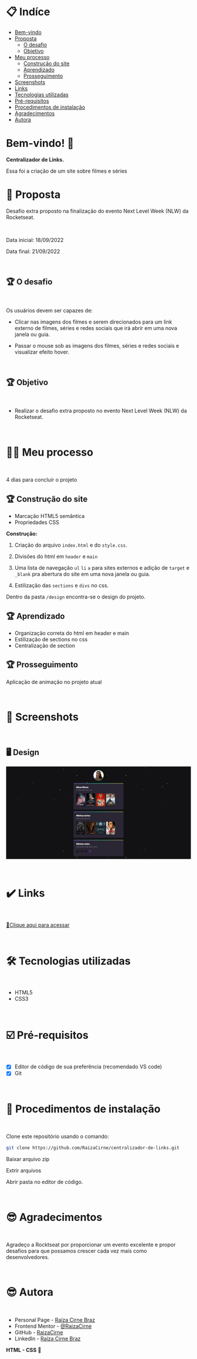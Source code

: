 # 📋 Indíce

- [Bem-vindo](#id01)
- [Proposta](#id02)
  - [O desafio](#id02.1)
  - [Objetivo](#id02.2)
- [Meu processo](#id03)
  - [Construção do site](#id03.1)
  - [Aprendizado](#id03.2)
  - [Prosseguimento](#id03.3)
- [Screenshots](#id04)
- [Links](#id05)
- [Tecnologias utilizadas](#id06)
- [Pré-requisitos](#id07)
- [Procedimentos de instalação](#id08)
- [Agradecimentos](#id09)
- [Autora](#id010)

# Bem-vindo! 👋 <a name="id01"></a>

**Centralizador de Links.**

Essa foi a criação de um site sobre filmes e séries

# 🚀 Proposta <a name="id02"></a>

Desafio extra proposto na finalização do evento Next Level Week (NLW) da Rocketseat.

<br />

Data inicial: 18/09/2022

Data final: 21/09/2022

<br />

## :trophy: O desafio <a name="id02.1"></a>

<br />

Os usuários devem ser capazes de: 

- Clicar nas imagens dos filmes e serem direcionados para um link externo de filmes, séries e redes sociais que irá abrir em uma nova janela ou guia.   

- Passar o mouse sob as imagens dos filmes, séries e redes sociais e visualizar efeito hover. 

<br />

## :trophy: Objetivo <a name="id02.2"></a>

<br />

- Realizar o desafio extra proposto no evento Next Level Week (NLW) da Rocketseat.

<br />

# 👩🚀 Meu processo <a name="id03"></a>

<br />

4 dias para concluir o projeto

## :trophy: Construção do site <a name="id03.1"></a>

- Marcação HTML5 semântica
- Propriedades CSS

**Construção:**

1. Criação do arquivo `index.html` e do `style.css`. 

2. Divisões do html em `header` e `main` 

3. Uma lista de navegação `ul` `li` `a` para sites externos e adição de `target` e `_blank` pra abertura do site em uma nova janela ou guia.  

4. Estilização das `sections` e `divs` no css. 

Dentro da pasta `/design` encontra-se o design do projeto. 

## :trophy: Aprendizado <a name="id03.2"></a>

- Organização correta do html em header e main 
- Estilização de sections no css 
- Centralização de section

## :trophy: Prosseguimento <a name="id03.3"></a>

Aplicação de animação no projeto atual

<br />

# :camera_flash: Screenshots <a name="id04"></a>

<br />

## :desktop_computer: Design

![Design preview principal](./design/preview.png)

<br />

# :heavy_check_mark: Links <a name="id05"></a>

<br />

[🔗Clique aqui para acessar](https://cool-kitsune-a78611.netlify.app/)


<br />

# 🛠 Tecnologias utilizadas <a name="id06"></a>

<br />

- HTML5
- CSS3

<br />

# ☑️ Pré-requisitos <a name="id07"></a>

<br />

- [x] Editor de código de sua preferência (recomendado VS code)
- [x] Git

<br />

# 📝 Procedimentos de instalação <a name="id08"></a>

<br />

Clone este repositório usando o comando:

```bash
git clone https://github.com/RaizaCirne/centralizador-de-links.git
```

Baixar arquivo zip 

Extrir arquivos

Abrir pasta no editor de código.

<br />

# :sunglasses: Agradecimentos <a name="id09"></a>

<br />

Agradeço a Rocktseat por proporcionar um evento excelente e propor desafios para que possamos crescer cada vez mais como desenvolvedores. 

<br />

# :sunglasses: Autora <a name="id010"></a>

<br />

- Personal Page - [Raíza Cirne Braz](https://cool-kitsune-a78611.netlify.app/)
- Frontend Mentor - [@RaizaCirne](https://www.frontendmentor.io/profile/RaizaCirne)
- GitHub - [RaizaCirne](https://github.com/RaizaCirne)
- LinkedIn - [Raíza Cirne Braz](https://www.linkedin.com/in/ra%C3%ADzacirne/)

**HTML - CSS** 🚀
